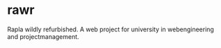 # rawr
Rapla wildly refurbished. 
A web project for university in webengineering and projectmanagement.
